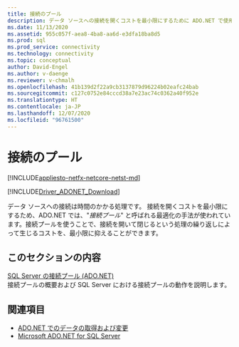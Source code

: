 ```yaml
---
title: 接続のプール
description: データ ソースへの接続を開くコストを最小限にするために ADO.NET で使用される、接続プールと呼ばれる最適化の手法について説明します。
ms.date: 11/13/2020
ms.assetid: 955c057f-aea8-4ba8-aa6d-e3dfa18ba8d5
ms.prod: sql
ms.prod_service: connectivity
ms.technology: connectivity
ms.topic: conceptual
author: David-Engel
ms.author: v-daenge
ms.reviewer: v-chmalh
ms.openlocfilehash: 41b139d2f22a9cb3137879d96224b02eafc24bab
ms.sourcegitcommit: c127c0752e84cccd38a7e23ac74c0362a40f952e
ms.translationtype: HT
ms.contentlocale: ja-JP
ms.lasthandoff: 12/07/2020
ms.locfileid: "96761500"
---
```

# <a name="connection-pooling"></a>接続のプール

[!INCLUDE[appliesto-netfx-netcore-netst-md](../../includes/appliesto-netfx-netcore-netst-md.md)]

[!INCLUDE[Driver_ADONET_Download](../../includes/driver_adonet_download.md)]

データ ソースへの接続は時間のかかる処理です。 接続を開くコストを最小限にするため、ADO.NET では、"*接続プール*" と呼ばれる最適化の手法が使われています。接続プールを使うことで、接続を開いて閉じるという処理の繰り返しによって生じるコストを、最小限に抑えることができます。

## <a name="in-this-section"></a>このセクションの内容  

[SQL Server の接続プール (ADO.NET)](sql-server-connection-pooling.md)  
接続プールの概要および SQL Server における接続プールの動作を説明します。

## <a name="see-also"></a>関連項目

- [ADO.NET でのデータの取得および変更](retrieving-modifying-data.md)
- [Microsoft ADO.NET for SQL Server](microsoft-ado-net-sql-server.md)
